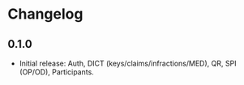 # Changelog

## 0.1.0
- Initial release: Auth, DICT (keys/claims/infractions/MED), QR, SPI (OP/OD), Participants.
